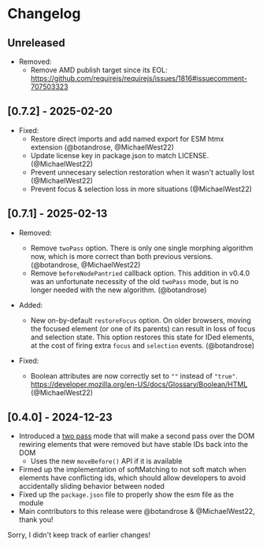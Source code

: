 # Changelog

## Unreleased

* Removed:
  * Remove AMD publish target since its EOL: https://github.com/requirejs/requirejs/issues/1816#issuecomment-707503323

## [0.7.2] - 2025-02-20

* Fixed:
  * Restore direct imports and add named export for ESM htmx extension (@botandrose, @MichaelWest22)
  * Update license key in package.json to match LICENSE. (@MichaelWest22)
  * Prevent unnecesary selection restoration when it wasn't actually lost (@MichaelWest22)
  * Prevent focus & selection loss in more situations (@MichaelWest22)

## [0.7.1] - 2025-02-13

* Removed:
  * Remove `twoPass` option. There is only one single morphing algorithm now, which is more correct than both previous versions. (@botandrose, @MichaelWest22)
  * Remove `beforeNodePantried` callback option. This addition in v0.4.0 was an unfortunate necessity of the old `twoPass` mode, but is no longer needed with the new algorithm. (@botandrose)

* Added:
  * New on-by-default `restoreFocus` option. On older browsers, moving the focused element (or one of its parents) can result in loss of focus and selection state. This option restores this state for IDed elements, at the cost of firing extra `focus` and `selection` events. (@botandrose)

* Fixed:
  * Boolean attributes are now correctly set to `""` instead of `"true"`. https://developer.mozilla.org/en-US/docs/Glossary/Boolean/HTML (@MichaelWest22)

## [0.4.0] - 2024-12-23

* Introduced a [two pass](README.md#two-pass-mode) mode that will make a second pass over the DOM rewiring elements
  that were removed but have stable IDs back into the DOM
  * Uses the new `moveBefore()` API if it is available
* Firmed up the implementation of softMatching to not soft match when elements have conflicting ids, which should allow
  developers to avoid accidentally sliding behavior between noded
* Fixed up the `package.json` file to properly show the esm file as the module
* Main contributors to this release were @botandrose & @MichaelWest22, thank you!

Sorry, I didn't keep track of earlier changes!

